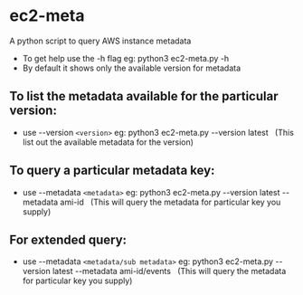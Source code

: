 # ec2-meta
A python script to query AWS instance metadata

* To get help use the -h flag eg: python3 ec2-meta.py -h
* By default it shows only the available version for metadata
## To list the metadata available for the particular version:
* use --version `<version>` eg: python3 ec2-meta.py --version latest &nbsp;&nbsp;(This list out the available metadata for the version)
## To query a particular metadata key:
* use --metadata `<metadata>` eg: python3 ec2-meta.py --version latest --metadata ami-id &nbsp;&nbsp;(This will query the metadata for particular key you supply)
## For extended query:
* use --metadata `<metadata/sub metadata>` eg: python3 ec2-meta.py --version latest --metadata ami-id/events &nbsp;&nbsp;(This will query the metadata for particular key you supply)
